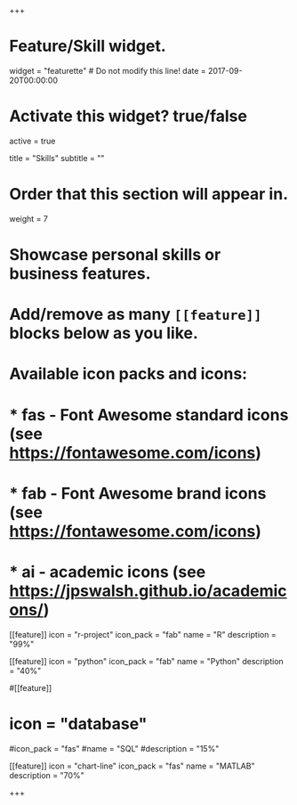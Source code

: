 +++
# Feature/Skill widget.
widget = "featurette"  # Do not modify this line!
date = 2017-09-20T00:00:00

# Activate this widget? true/false
active = true

title = "Skills"
subtitle = ""

# Order that this section will appear in.
weight = 7

# Showcase personal skills or business features.
# 
# Add/remove as many `[[feature]]` blocks below as you like.
# 
# Available icon packs and icons:
# * fas - Font Awesome standard icons (see https://fontawesome.com/icons)
# * fab - Font Awesome brand icons (see https://fontawesome.com/icons)
# * ai - academic icons (see https://jpswalsh.github.io/academicons/)

[[feature]]
  icon = "r-project"
  icon_pack = "fab"
  name = "R"
  description = "99%"
  
[[feature]]
  icon = "python"
  icon_pack = "fab"
  name = "Python"
  description = "40%"
  
#[[feature]]
 # icon = "database"
  #icon_pack = "fas"
  #name = "SQL"
  #description = "15%"
  
[[feature]]
  icon = "chart-line"
  icon_pack = "fas"
  name = "MATLAB"
  description = "70%"
 

+++
